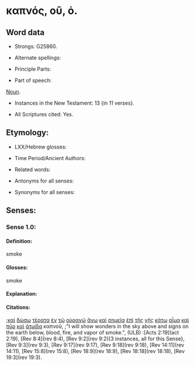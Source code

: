 # καπνός, οῦ, ὁ.

<!-- Status: S2=Needs2ndReview -->
<!-- Lexica used for edits: BDAG, FFM, LN, BN, A-S -->

## Word data

* Strongs: G25860.


* Alternate spellings:

* Principle Parts: 

* Part of speech: 

[Noun](http://ugg.readthedocs.io/en/latest/noun.html).

* Instances in the New Testament: 13 {in 11 verses}.

* All Scriptures cited: Yes.

## Etymology: 

* LXX/Hebrew glosses: 

* Time Period/Ancient Authors: 

* Related words: 

* Antonyms for all senses:

* Synonyms for all senses: 

## Senses:

### Sense 1.0:

#### Definition: 

smoke 

#### Glosses:

smoke

#### Explanation:

#### Citations:

;[καὶ](../G25320/01.md) [δώσω](../G13250/01.md) [τέρατα](../G50590/01.md) [ἐν](../G17220/01.md) [τῷ](../G35880/01.md) [οὐρανῷ](../G37720/01.md) [ἄνω](../G05070/01.md) [καὶ](../G25320/01.md) [σημεῖα](../G45920/01.md) [ἐπὶ](../G19090/01.md) [τῆς](../G35880/01.md) [γῆς](../G10930/01.md) [κάτω](../G27360/01.md) [αἷμα](../G01290/01.md) [καὶ](../G25320/01.md) [πῦρ](../G44420/01.md) [καὶ](../G25320/01.md) [ἀτμίδα](../G08220/01.md) καπνοῦ, 
;"I will show wonders in the sky above and signs on the earth below, blood, fire, and vapor of smoke.",  (ULB)
:[Acts 2:19](act 2:19),  [Rev 8:4](rev 8:4),  [Rev 9:2](rev 9:2){3 instances, all for this Sense},  [Rev 9:3](rev 9:3),  [Rev 9:17](rev 9:17),  [Rev 9:18](rev 9:18),  [Rev 14:11](rev 14:11),  [Rev 15:8](rev 15:8),  [Rev 18:9](rev 18:9),  [Rev 18:18](rev 18:18),  [Rev 19:3](rev 19:3).
